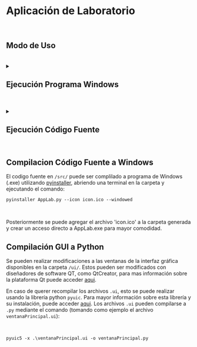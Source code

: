 # Aplicación de Laboratorio


<br>

## Modo de Uso

<br>


<details>
<summary> <h2> Ejecución Programa Windows </h2> </summary>

<br>

> ## Instalación
> 
> <br>
> 
> Para instalar el software, descargue el archivo `AppLab - Windows.zip`:
> 
> ![image](https://user-images.githubusercontent.com/83187517/177222815-e8f19e10-f6fd-4a3c-8b0a-3967ef846594.png)
> 
> <br>
> 
> Y descomprima el contenido del .zip en alguna carpeta de su elección:
> 
> ![image](https://user-images.githubusercontent.com/83187517/177222963-c8b3874b-b801-498d-af6b-d608404bce3e.png)
> 
> <br>
> 
> Una vez descomprimido, accedemos a la carpeta `AppLab` y ubicamos el archivo `AppLab.exe`. Haciendo click derecho podemos crear un acceso directo, el cual podemos ubicar en el escritorio o donde más acomode:
> 
> ![image](https://user-images.githubusercontent.com/83187517/177223171-90405739-dc9a-4f9f-b813-d7a5b8a68864.png)
> 
> <br>
> 
> Finalmente, podemos cambiar el nombre del acceso directo:
> 
> ![image](https://user-images.githubusercontent.com/83187517/177223270-46d0f4b6-b065-4814-b6a1-4c8906e3c131.png)
> 
> <br>
> 
> <br>
> 
> ## Ejecución
> 
> <br>
> 
> Para ejecutar el programa compilado para windows, una vez realizada la instalación, simplemente se puede hacer doble click sobre el acceso directo.
> 
> </details>

<br>

<br>

<details>
<summary> <h2> Ejecución Código Fuente </h2> </summary>

> 
> <br>
> 
> ## Instalación
> 
> <br>
> 
> El software puede ser ejecutado directamente utilizando python 3. En caso de no tenerlo instalado, se puede descargar [aqui](https://www.python.org/downloads/).
> 
> <br>
> 
> Primero, se debe descargar el contenido de la carpeta `/src/` de este repositorio, que contiene el código fuente de este software, a alguna carpeta en la maquina local. El archivo `.py` ejecutable es el `AppLab.py`
> 
> <br>
> 
> Antes de ejecutar, se deben instalar las dependencias. Si no cuenta con el gestor de paquetes de python (pip) instalado, puede ser instalado en sistemas operativos Windows siguiendo [esta guia](https://technetters.com/como-instalar-pip-para-python-windows/). En sistemas operativos basados en debian (como Ubuntu), se puede instalar simplemente utilizando el comando:
> 
> `sudo apt install python3-pip`
> 
> Para instalar las dependencias del software usando pip:
> 
> `pip install paramiko pymongo pyvisa numpy pandas tk pyqt5 pyqtgraph`
> 
> Para sistemas operativos basados en Debian (como Ubuntu) se debe instalar `tk` (Tkinter) por separado:
> 
> `pip install paramiko pymongo pyvisa numpy pandas pyqt5 pyqtgraph`
> 
> `sudo apt install python3-tk`
> 
> En caso de encontrarse con el error `qt.qpa.plugin: Could not load the Qt platform plugin "xcb" in "" even though it was found.` en sistemas operativos Debian, este puede > solucionarse instalando la dependencia:
> 
> `sudo apt install libxcb-xinerama0`
> 
> 
> <br/>
> 
> ## Ejecución
> 
> Finalmente, una vez instaladas las dependencias del programa, este se puede ejecutar abriendo una consola en la carpeta que contiene los archivos y utilizando el comando:
> 
> `python AppLab.py`
> 
> </details>

<br/>

## Compilacion Código Fuente a Windows

El codigo fuente en `/src/` puede ser complilado a programa de Windows (.exe) utilizando [pyinstaller](https://pyinstaller.org/en/stable/), abriendo una terminal en la carpeta y ejecutando el comando:

`pyinstaller AppLab.py --icon icon.ico --windowed`

<br/>

Posteriormente se puede agregar el archivo 'icon.ico' a la carpeta generada y crear un acceso directo a AppLab.exe para mayor comodidad.

## Compilación GUI a Python

Se pueden realizar modificaciones a las ventanas de la interfaz gráfica disponibles en la carpeta `/ui/`. Estos pueden ser modificados con diseñadores de software QT, como QtCreator, para mas información sobre la plataforma Qt puede acceder [aqui](https://www.qt.io/product/development-tools). 

En caso de querer recompilar los archivos `.ui`, esto se puede realizar usando la librería python `pyuic`. Para mayor información sobre esta librería y su instalación, puede acceder [aqui](https://pypi.org/project/pyuic5-tool/). Los archivos `.ui` pueden compilarse a `.py` mediante el comando (tomando como ejemplo el archivo `ventanaPrincipal.ui`):

<br/>

`pyuic5 -x .\ventanaPrincipal.ui -o ventanaPrincipal.py`

<br/>

